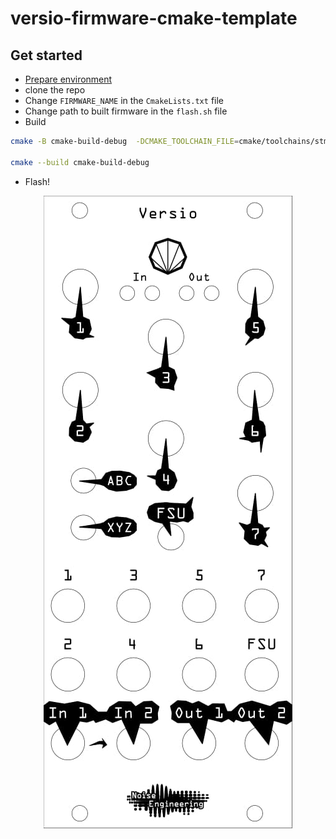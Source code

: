 # versio-firmware-cmake-template

## Get started
- [Prepare environment](https://github.com/electro-smith/DaisyWiki/wiki)
- clone the repo
- Change `FIRMWARE_NAME` in the `CmakeLists.txt` file
- Change path to built firmware in the `flash.sh` file
- Build
```sh
cmake -B cmake-build-debug  -DCMAKE_TOOLCHAIN_FILE=cmake/toolchains/stm32h750xx.cmake

cmake --build cmake-build-debug
```
- Flash!


<p align="center">
  <img src="https://raw.githubusercontent.com/dimapaloskin/versio-firmware-cmake-template/master/media/versio-blank-panel.jpg">
</p>
